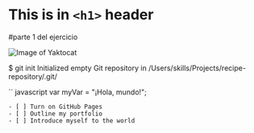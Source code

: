 # This is in `<h1>` header
#parte 1 del ejercicio

![Image of Yaktocat](https://octodex.github.com/images/yaktocat.png)

$ git init
Initialized empty Git repository in /Users/skills/Projects/recipe-repository/.git/

`` javascript
var myVar = "¡Hola, mundo!";
```
- [ ] Turn on GitHub Pages
- [ ] Outline my portfolio
- [ ] Introduce myself to the world
